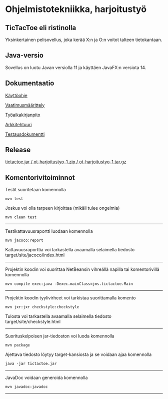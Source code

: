 # Ohjelmistotekniikka, harjoitustyö

## TicTacToe eli ristinolla

Yksinkertainen pelisovellus, joka kerää X:n ja O:n voitot talteen tietokantaan.

## Java-versio

Sovellus on luotu Javan versiolla 11 ja käyttäen JavaFX:n versiota 14.

## Dokumentaatio

[Käyttöohje](https://github.com/gitjms/ot-harjoitustyo/blob/master/dokumentointi/Kayttoohje.md)

[Vaatimusmäärittely](https://github.com/gitjms/ot-harjoitustyo/blob/master/dokumentointi/Vaatimusmaarittely.md)

[Työaikakirjanpito](https://github.com/gitjms/ot-harjoitustyo/blob/master/dokumentointi/Tyoaikakirjanpito.md)

[Arkkitehtuuri](https://github.com/gitjms/ot-harjoitustyo/blob/master/dokumentointi/Arkkitehtuuri.md)

[Testausdokumentti](https://github.com/gitjms/ot-harjoitustyo/blob/master/dokumentointi/Testausdokumentti.md)

## Release

[tictactoe.jar / ot-harjoitustyo-1.zip / ot-harjoitustyo-1.tar.gz](https://github.com/gitjms/ot-harjoitustyo/releases)

## Komentorivitoiminnot

Testit suoritetaan komennolla

```
mvn test
```

Joskus voi olla tarpeen kirjoittaa (mikäli tulee ongelmia)

```
mvn clean test
```

***
Testikattavuusraportti luodaan komennolla

```
mvn jacoco:report
```

Kattavuusraporttia voi tarkastella avaamalla selaimella tiedosto target/site/jacoco/index.html

***
Projektin koodin voi suorittaa NetBeansin vihreällä napilla tai komentorivillä komennolla

```
mvn compile exec:java -Dexec.mainClass=jms.tictactoe.Main
```
***
Projektin koodin tyylivirheet voi tarkistaa suorittamalla komento

```
mvn jxr:jxr checkstyle:checkstyle
```

Tulosta voi tarkastella avaamalla selaimella tiedosto target/site/checkstyle.html
***
Suorituskelpoisen jar-tiedoston voi luoda komennolla

```
mvn package
```

Ajettava tiedosto löytyy target-kansiosta ja se voidaan ajaa komennolla

```
java -jar tictactoe.jar
```
***
JavaDoc voidaan generoida komennolla

```
mvn javadoc:javadoc
```
***